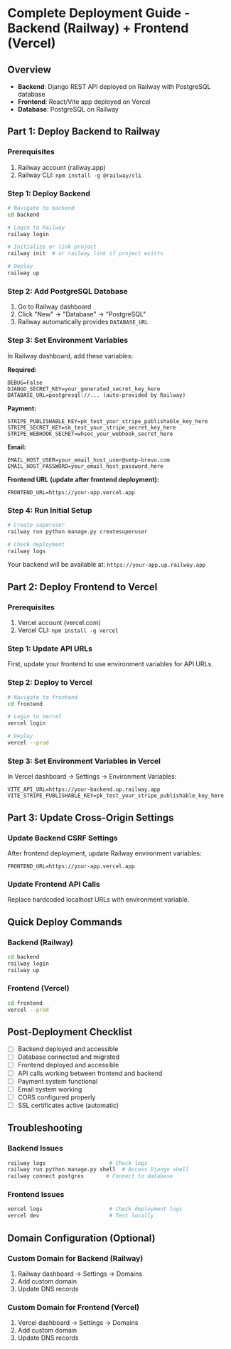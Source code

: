 # Complete Deployment Guide - Backend (Railway) + Frontend (Vercel)

## Overview
- **Backend**: Django REST API deployed on Railway with PostgreSQL database
- **Frontend**: React/Vite app deployed on Vercel
- **Database**: PostgreSQL on Railway

## Part 1: Deploy Backend to Railway

### Prerequisites
1. Railway account (railway.app)
2. Railway CLI: `npm install -g @railway/cli`

### Step 1: Deploy Backend
```bash
# Navigate to backend
cd backend

# Login to Railway
railway login

# Initialize or link project
railway init  # or railway link if project exists

# Deploy
railway up
```

### Step 2: Add PostgreSQL Database
1. Go to Railway dashboard
2. Click "New" → "Database" → "PostgreSQL"
3. Railway automatically provides `DATABASE_URL`

### Step 3: Set Environment Variables
In Railway dashboard, add these variables:

**Required:**
```
DEBUG=False
DJANGO_SECRET_KEY=your_generated_secret_key_here
DATABASE_URL=postgresql://... (auto-provided by Railway)
```

**Payment:**
```
STRIPE_PUBLISHABLE_KEY=pk_test_your_stripe_publishable_key_here
STRIPE_SECRET_KEY=sk_test_your_stripe_secret_key_here
STRIPE_WEBHOOK_SECRET=whsec_your_webhook_secret_here
```

**Email:**
```
EMAIL_HOST_USER=your_email_host_user@smtp-brevo.com
EMAIL_HOST_PASSWORD=your_email_host_password_here
```

**Frontend URL (update after frontend deployment):**
```
FRONTEND_URL=https://your-app.vercel.app
```

### Step 4: Run Initial Setup
```bash
# Create superuser
railway run python manage.py createsuperuser

# Check deployment
railway logs
```

Your backend will be available at: `https://your-app.up.railway.app`

## Part 2: Deploy Frontend to Vercel

### Prerequisites
1. Vercel account (vercel.com)
2. Vercel CLI: `npm install -g vercel`

### Step 1: Update API URLs
First, update your frontend to use environment variables for API URLs.

### Step 2: Deploy to Vercel
```bash
# Navigate to frontend
cd frontend

# Login to Vercel
vercel login

# Deploy
vercel --prod
```

### Step 3: Set Environment Variables in Vercel
In Vercel dashboard → Settings → Environment Variables:

```
VITE_API_URL=https://your-backend.up.railway.app
VITE_STRIPE_PUBLISHABLE_KEY=pk_test_your_stripe_publishable_key_here
```

## Part 3: Update Cross-Origin Settings

### Update Backend CSRF Settings
After frontend deployment, update Railway environment variables:
```
FRONTEND_URL=https://your-app.vercel.app
```

### Update Frontend API Calls
Replace hardcoded localhost URLs with environment variable.

## Quick Deploy Commands

### Backend (Railway)
```bash
cd backend
railway login
railway up
```

### Frontend (Vercel)
```bash
cd frontend
vercel --prod
```

## Post-Deployment Checklist

- [ ] Backend deployed and accessible
- [ ] Database connected and migrated
- [ ] Frontend deployed and accessible
- [ ] API calls working between frontend and backend
- [ ] Payment system functional
- [ ] Email system working
- [ ] CORS configured properly
- [ ] SSL certificates active (automatic)

## Troubleshooting

### Backend Issues
```bash
railway logs                    # Check logs
railway run python manage.py shell  # Access Django shell
railway connect postgres       # Connect to database
```

### Frontend Issues
```bash
vercel logs                     # Check deployment logs
vercel dev                      # Test locally
```

## Domain Configuration (Optional)

### Custom Domain for Backend (Railway)
1. Railway dashboard → Settings → Domains
2. Add custom domain
3. Update DNS records

### Custom Domain for Frontend (Vercel)
1. Vercel dashboard → Settings → Domains
2. Add custom domain
3. Update DNS records